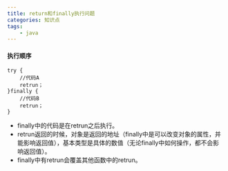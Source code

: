 ```yaml
---
title: return和finally执行问题
categories: 知识点
tags: 
	- java
---
```

 <meta name="referrer" content="no-referrer" /><!-- more -->
#### 执行顺序
```
try {
    //代码A
    retrun；
}finally {
    //代码B
    retrun；
}
```
* finally中的代码是在retrun之后执行。
* retrun返回的时候，对象是返回的地址（finally中是可以改变对象的属性，并能影响返回值），基本类型是具体的数值（无论finally中如何操作，都不会影响返回值）。
* finally中有retrun会覆盖其他函数中的retrun。